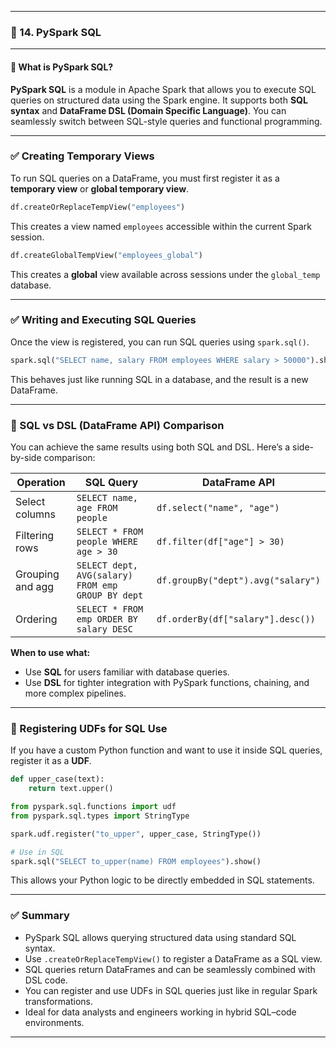 
---

### 🧾 14. PySpark SQL

---

#### 🔹 What is PySpark SQL?

**PySpark SQL** is a module in Apache Spark that allows you to execute SQL queries on structured data using the Spark engine. It supports both **SQL syntax** and **DataFrame DSL (Domain Specific Language)**. You can seamlessly switch between SQL-style queries and functional programming.

---

### ✅ Creating Temporary Views

To run SQL queries on a DataFrame, you must first register it as a **temporary view** or **global temporary view**.

```python
df.createOrReplaceTempView("employees")
```

This creates a view named `employees` accessible within the current Spark session.

```python
df.createGlobalTempView("employees_global")
```

This creates a **global** view available across sessions under the `global_temp` database.

---

### ✅ Writing and Executing SQL Queries

Once the view is registered, you can run SQL queries using `spark.sql()`.

```python
spark.sql("SELECT name, salary FROM employees WHERE salary > 50000").show()
```

This behaves just like running SQL in a database, and the result is a new DataFrame.

---

### 🔄 SQL vs DSL (DataFrame API) Comparison

You can achieve the same results using both SQL and DSL. Here’s a side-by-side comparison:

| Operation        | SQL Query                                         | DataFrame API                      |
| ---------------- | ------------------------------------------------- | ---------------------------------- |
| Select columns   | `SELECT name, age FROM people`                    | `df.select("name", "age")`         |
| Filtering rows   | `SELECT * FROM people WHERE age > 30`             | `df.filter(df["age"] > 30)`        |
| Grouping and agg | `SELECT dept, AVG(salary) FROM emp GROUP BY dept` | `df.groupBy("dept").avg("salary")` |
| Ordering         | `SELECT * FROM emp ORDER BY salary DESC`          | `df.orderBy(df["salary"].desc())`  |

**When to use what:**

* Use **SQL** for users familiar with database queries.
* Use **DSL** for tighter integration with PySpark functions, chaining, and more complex pipelines.

---

### 🧠 Registering UDFs for SQL Use

If you have a custom Python function and want to use it inside SQL queries, register it as a **UDF**.

```python
def upper_case(text):
    return text.upper()

from pyspark.sql.functions import udf
from pyspark.sql.types import StringType

spark.udf.register("to_upper", upper_case, StringType())

# Use in SQL
spark.sql("SELECT to_upper(name) FROM employees").show()
```

This allows your Python logic to be directly embedded in SQL statements.

---

### ✅ Summary

* PySpark SQL allows querying structured data using standard SQL syntax.
* Use `.createOrReplaceTempView()` to register a DataFrame as a SQL view.
* SQL queries return DataFrames and can be seamlessly combined with DSL code.
* You can register and use UDFs in SQL queries just like in regular Spark transformations.
* Ideal for data analysts and engineers working in hybrid SQL–code environments.

---
